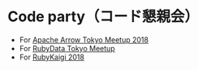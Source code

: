 # Code party（コード懇親会）

  * For [Apache Arrow Tokyo Meetup 2018](apache-arrow-tokyo-meetup-2018/)
  * For [RubyData Tokyo Meetup](rubydata-tokyo-meetup-2018/)
  * For [RubyKaigi 2018](rubykaigi-2018/)
